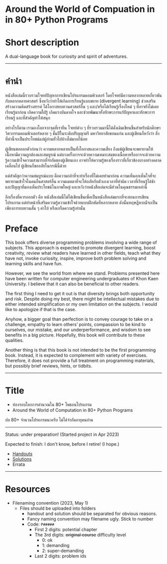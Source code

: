 # Around the World of Compuation in in 80+ Python Programs

# Short description

A dual-language book for curiosity and spirit of adventures.

---

# คำนำ 

หนังสือเล่มนี้รวบรวมโจทย์ปัญหาการเขียนโปรแกรมคอมพิวเตอร์ โดยโจทย์มีความหลากหลายเกี่ยวพันกับหลากหลายศาสตร์ ซึ่งหวังว่าทำให้เกิดการเรียนรู้แบบขยาย (divergent learning) ช่วยเสริมสร้างความคิดสร้างสรรค์ ได้โอกาสทบทวนศาสตร์อื่น ๆ และ/หรือได้เรียนรู้เรื่องใหม่ ๆ ที่อาจยังไม่เคยเรียนรู้มาก่อน เกิดความใฝ่รู้ เกิดแรงบันดาลใจ และช่วยพัฒนาทั้งทักษะการแก้ปัญหาและทักษะการเรียนรู้ และที่สำคัญทำให้สนุก

อย่างไรก็ตาม เรามองโลกจากจุดที่เรายืน โจทย์ต่าง ๆ ที่รวบรวมมานี้ได้ดั่งเดิมเขียนขึ้นสำหรับนักศึกษาวิศวกรรมคอมพิวเตอร์หลาย ๆ ชั้นปีในระดับปริญญาตรี มหาวิทยาลัยขอนแก่น และผู้เขียนก็หวังว่า สิ่งที่ทำนี้จะเป็นประโยชน์แก่ผู้อ่านทั่วไปบ้างไม่มากก็น้อย

ผู้เขียนขอออกตัวก่อนว่า ความหลากหลายเป็นทั้งโอกาสและความเสี่ยง ถึงแม้ผู้เขียนจะพยายามให้เนื้อหามีความถูกต้องและสมบูรณ์ แต่บางครั้งอาจจะด้วยความเหมาะสมของเนื้อหาหรืออาจจะด้วยความรู้ความเข้าใจความสามารถที่จำกัดของผู้เขียนเอง อาจทำให้ความรู้ของเรื่องราวที่เกี่ยวข้องบางอย่างคลาดเคลื่อนไป ผู้เขียนก็ขออภัยในกรณีนี้ด้วย

แต่สำคัญกว่าความสมบูรณ์แบบ คือความกล้าที่จะทำเรื่องที่ไม่เคยทำมาก่อน ความเห็นอกเห็นใจที่จะพยายามเข้าใจในคนอื่นศาสตร์อื่น ความเมตตาที่จะให้อภัยกับตัวเองเวลาที่ทำผิด เวลาที่เรียนรู้ได้ช้า และปัญญาที่มองเห็นประโยชน์ในภาพใหญ่ และหวังว่าหนังสือเล่มจะมีส่วนในคุณธรรมเหล่านี้

อีกเรื่องที่ควรออกตัว คือ หนังสือเล่มนี้ไม่ได้เขียนขึ้นเพื่อเป็นหนังสือเล่มแรกที่จะสอนการเขียนโปรแกรม แต่ทำหน้าที่เสริมความรู้ความเข้าใจด้วยแบบฝึกหัดที่หลากหลาย ดังนั้นทฤษฎีหากมีจะเป็นเพียงการทบทวนสั้น ๆ คำใบ้ หรือเกร็ดความรู้เท่านั้น 

# Preface

This book offers diverse programming problems involving a wide range of subjects. This approach is expected to promote divergent learning, boost creativity, review what readers have learned in other fields, teach what they have not, invoke curiosity, inspire, improve both problem solving and learning skills and have fun.  

However, we see the world from where we stand. Problems presented here have been written for computer engineering undergraduates of Khon Kaen University. I believe that it can also be beneficial to other readers.

The first thing I need to get it out is that diversity brings both opportunity and risk. Despite doing my best, there might be intellectual mistakes due to either intended simplification or my own limitation on the subjects. I would like to apologize if that is the case.

Anyhow, a bigger goal than perfection is to convey courage to take on a challenge, empathy to learn others’ points, compassion to be kind to ourselves, our mistake, and our underperformance, and wisdom to see benefits in a big picture. Hopefully, this book will contribute to these qualities.

Another thing is that this book is not intended to be the first programming book. Instead, it is expected to complement with variety of exercises. Therefore, it does not provide a full treatment on programming materials, but possibly brief reviews, hints, or tidbits.

---
# Title

* ท่องรอบโลกการคำนวณใน 80+ ไพธอนโปรแกรม
* Around the World of Computation in 80+ Python Programs

ปล 80+ จำนวนโปรแกรมนะครับ ไม่ได้จำกัดอายุคนอ่าน

---

Status: under preparation! (Started project in Apr 2023)

Expected to finish: I don't know, before I retire! (I hope.)

* [Handouts](https://github.com/tatpongkatanyukul/LeTourDuMonde/tree/main/handouts)
* [Solutions](https://github.com/tatpongkatanyukul/LeTourDuMonde/tree/main/code)
* Errata

---

# Resources

* Filenaming convention (2023, May 1)
  * Files should be uploaded into folders
    * handout and solution should be separated for obvious reasons.
    * Fancy naming convention may filename ugly. Stick to number
    * Code: ```P#####```
      * First 2 digits: potential chapter
      * The 3rd digits: ~~original course~~ difficulty level
        * 0: ok
        * 1: demanding
        * 2: super-demanding
      * Last 2 digits: problem ids
    
    
